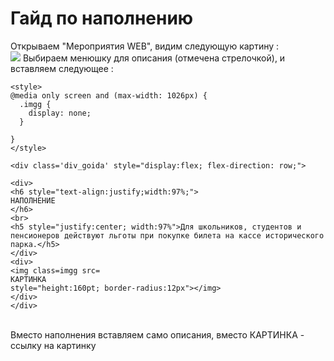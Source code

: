 # Гайд по наполнению <br>
Открываем "Мероприятия WEB", видим следующую картину : <br>
![](https://i.imgur.com/dX3qmgu.png)
Выбираем менюшку для описания (отмечена стрелочкой), и вставляем следующее : <br>
```
<style>
@media only screen and (max-width: 1026px) {
  .imgg {
    display: none;
  }
  
}
</style>

<div class='div_goida' style="display:flex; flex-direction: row;">

<div>
<h6 style="text-align:justify;width:97%;">
НАПОЛНЕНИЕ
</h6>
<br>
<h5 style="justify:center; width:97%">Для школьников, студентов и пенсионеров действуют льготы при покупке билета на кассе исторического парка.</h5>
</div>
<div>
<img class=imgg src=
КАРТИНКА
style="height:160pt; border-radius:12px"></img>
</div>
</div>
```
<br>
Вместо наполнения вставляем само описания, вместо КАРТИНКА - ссылку на картинку
